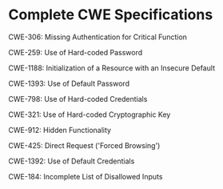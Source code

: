 

# Complete CWE Specifications

CWE-306: Missing Authentication for Critical Function

CWE-259: Use of Hard-coded Password

CWE-1188: Initialization of a Resource with an Insecure Default

CWE-1393: Use of Default Password

CWE-798: Use of Hard-coded Credentials

CWE-321: Use of Hard-coded Cryptographic Key

CWE-912: Hidden Functionality

CWE-425: Direct Request ('Forced Browsing')

CWE-1392: Use of Default Credentials

CWE-184: Incomplete List of Disallowed Inputs